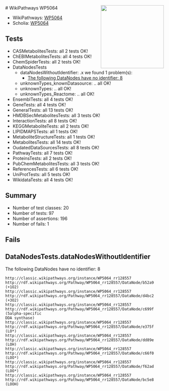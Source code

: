 <img style="float: right; width: 200px" src="https://upload.wikimedia.org/wikipedia/commons/thumb/8/83/Wplogo_with_text_500.png/640px-Wplogo_with_text_500.png" />
# WikiPathways WP5064

* WikiPathways: [WP5064](https://wikipathways.org/pathways/WP5064)
* Scholia: [WP5064](https://scholia.toolforge.org/wikipathways/WP5064)
## Tests
* CASMetabolitesTests: all 2 tests OK!
* ChEBIMetabolitesTests: all 4 tests OK!
* ChemSpiderTests: all 2 tests OK!
* DataNodesTests
    * dataNodesWithoutIdentifier: .x we found 1 problem(s):
        * [The following DataNodes have no identifier: 8](#d2d32fa7)
    * unknownTypes_knownDatasource: .. all OK!
    * unknownTypes: .. all OK!
    * unknownTypes_Reactome: .. all OK!
* EnsemblTests: all 4 tests OK!
* GeneTests: all 4 tests OK!
* GeneralTests: all 13 tests OK!
* HMDBSecMetabolitesTests: all 3 tests OK!
* InteractionTests: all 8 tests OK!
* KEGGMetaboliteTests: all 2 tests OK!
* LIPIDMAPSTests: all 1 tests OK!
* MetaboliteStructureTests: all 1 tests OK!
* MetabolitesTests: all 14 tests OK!
* OudatedDataSourcesTests: all 8 tests OK!
* PathwayTests: all 7 tests OK!
* ProteinsTests: all 2 tests OK!
* PubChemMetabolitesTests: all 3 tests OK!
* ReferencesTests: all 6 tests OK!
* UniProtTests: all 5 tests OK!
* WikidataTests: all 4 tests OK!


## Summary

* Number of test classes: 20
* Number of tests: 97
* Number of assertions: 196
* Number of fails: 1

## Fails

<a name="d2d32fa7" />

## DataNodesTests.dataNodesWithoutIdentifier

The following DataNodes have no identifier: 8
```
http://classic.wikipathways.org/instance/WP5064_rr128557 http://rdf.wikipathways.org/Pathway/WP5064_rr128557/DataNode/b52a9 (+1O2)
http://classic.wikipathways.org/instance/WP5064_rr128557 http://rdf.wikipathways.org/Pathway/WP5064_rr128557/DataNode/d4bc2 (+3O2)
http://classic.wikipathways.org/instance/WP5064_rr128557 http://rdf.wikipathways.org/Pathway/WP5064_rr128557/DataNode/c699f (5alpha-specific
DDA synthase)
http://classic.wikipathways.org/instance/WP5064_rr128557 http://rdf.wikipathways.org/Pathway/WP5064_rr128557/DataNode/e375f (LO*)
http://classic.wikipathways.org/instance/WP5064_rr128557 http://rdf.wikipathways.org/Pathway/WP5064_rr128557/DataNode/dd89e (LOH)
http://classic.wikipathways.org/instance/WP5064_rr128557 http://rdf.wikipathways.org/Pathway/WP5064_rr128557/DataNode/c66f0 (LOO*)
http://classic.wikipathways.org/instance/WP5064_rr128557 http://rdf.wikipathways.org/Pathway/WP5064_rr128557/DataNode/f62ad (LOO*)
http://classic.wikipathways.org/instance/WP5064_rr128557 http://rdf.wikipathways.org/Pathway/WP5064_rr128557/DataNode/bc5e8 (LOOH)
```

